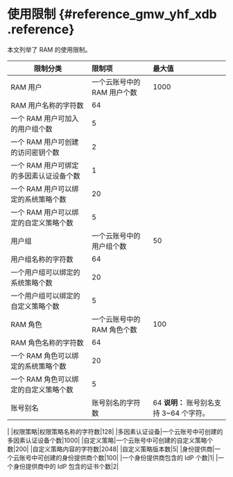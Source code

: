 # 使用限制 {#reference_gmw_yhf_xdb .reference}

本文列举了 RAM 的使用限制。

|限制分类|限制项|最大值|
|----|:--|:--|
|RAM 用户|一个云账号中的 RAM 用户个数|1000|
|RAM 用户名称的字符数|64|
|一个 RAM 用户可加入的用户组个数|5|
|一个 RAM 用户可创建的访问密钥个数|2|
|一个 RAM 用户可绑定的多因素认证设备个数|1|
|一个 RAM 用户可以绑定的系统策略个数|20|
|一个 RAM 用户可以绑定的自定义策略个数|5|
|用户组|一个云账号中的用户组个数|50|
|用户组名称的字符数|64|
|一个用户组可以绑定的系统策略个数|20|
|一个用户组可以绑定的自定义策略个数|5|
|RAM 角色|一个云账号中的 RAM 角色个数|100|
|RAM 角色名称的字符数|64|
|一个 RAM 角色可以绑定的系统策略个数|20|
|一个 RAM 角色可以绑定的自定义策略个数|5|
|账号别名|账号别名的字符数|64 **说明：** 账号别名支持 3~64 个字符。

 |
|权限策略|权限策略名称的字符数|128|
|多因素认证设备|一个云账号中可创建的多因素认证设备个数|1000|
|自定义策略|一个云账号中可创建的自定义策略个数|200|
|自定义策略内容的字符数|2048|
|自定义策略版本数|5|
|身份提供商|一个云账号中可创建的身份提供商个数|100|
|一个身份提供商包含的 IdP 个数|1|
|一个身份提供商中的 IdP 包含的证书个数|2|

